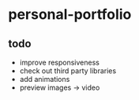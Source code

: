 # personal-portfolio

## todo

- improve responsiveness
- check out third party libraries
- add animations
- preview images -> video

